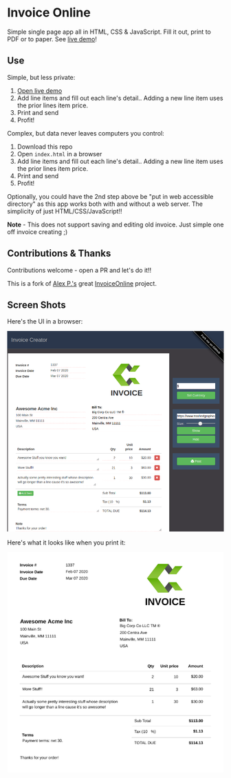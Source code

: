 # Invoice Online

Simple single page app all in HTML, CSS & JavaScript. Fill it out, print to PDF or to 
paper. See [live demo](https://plip.com/InvoiceOnline)!

## Use

Simple, but less private:

1. [Open live demo](https://plip.com/InvoiceOnline)
1. Add line items and fill out each line's detail.. Adding a new line item uses the prior lines item price.
1. Print and send
1. Profit! 

Complex, but data never leaves computers you control:

1. Download this repo
1. Open `index.html` in a browser
1. Add line items and fill out each line's detail.. Adding a new line item uses the prior lines item price.
1. Print and send
1. Profit! 

Optionally, you could have the 2nd step above be "put in web accessible directory" as this app works both with and without a web server.  The simplicity of just HTML/CSS/JavaScript!!

**Note** -  This does not support saving and editing old invoice.  Just simple one off invoice creating ;)

## Contributions & Thanks 

Contributions welcome - open a PR and let's do it!!

This is a fork of  [Alex P.'s](https://www.upwork.com/freelancers/~0182eeece8bbb1a52c) great 
[InvoiceOnline](https://github.com/elCorsaiR/InvoiceOnline) project.

## Screen Shots

Here's the UI in a browser:

<kbd><img src="/img/screenshot.png" alt="Invoice Online"></kbd>

Here's what it looks like when you print it:

<kbd><img src="/img/print.png" alt="Invoice Print"></kbd>
